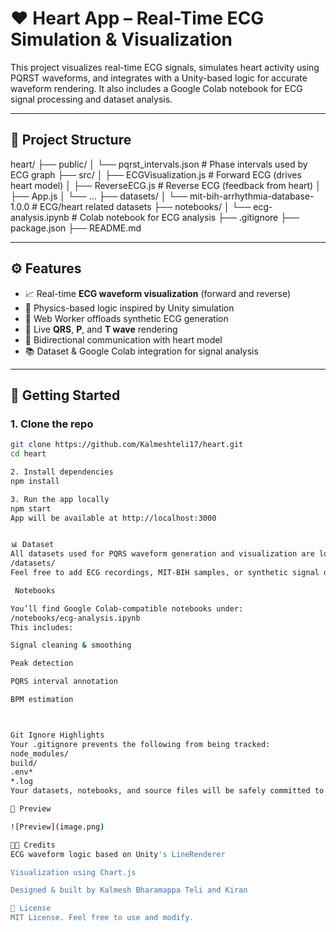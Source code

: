 # ❤️ Heart App – Real-Time ECG Simulation & Visualization

This project visualizes real-time ECG signals, simulates heart activity using PQRST waveforms, and integrates with a Unity-based logic for accurate waveform rendering. It also includes a Google Colab notebook for ECG signal processing and dataset analysis.

---

## 📁 Project Structure

heart/
├── public/
│ └── pqrst_intervals.json   # Phase intervals used by ECG graph
├── src/
│ ├── ECGVisualization.js    # Forward ECG (drives heart model)
│ ├── ReverseECG.js     # Reverse ECG (feedback from heart)
│ ├── App.js
│ └── ...
├── datasets/
│ └── mit-bih-arrhythmia-database-1.0.0   # ECG/heart related datasets
├── notebooks/
│ └── ecg-analysis.ipynb      # Colab notebook for ECG analysis
├── .gitignore
├── package.json
├── README.md



---

## ⚙️ Features

- 📈 Real-time **ECG waveform visualization** (forward and reverse)
- 🎯 Physics-based logic inspired by Unity simulation
- 🧠 Web Worker offloads synthetic ECG generation
- 🔄 Live **QRS**, **P**, and **T wave** rendering
- 🔁 Bidirectional communication with heart model
- 📚 Dataset & Google Colab integration for signal analysis

---

## 🚀 Getting Started

### 1. Clone the repo

```bash
git clone https://github.com/Kalmeshteli17/heart.git
cd heart

2. Install dependencies
npm install

3. Run the app locally
npm start
App will be available at http://localhost:3000


📊 Dataset
All datasets used for PQRS waveform generation and visualization are located in:
/datasets/
Feel free to add ECG recordings, MIT-BIH samples, or synthetic signal datasets here.

 Notebooks

You’ll find Google Colab-compatible notebooks under:
/notebooks/ecg-analysis.ipynb
This includes:

Signal cleaning & smoothing

Peak detection

PQRS interval annotation

BPM estimation



Git Ignore Highlights
Your .gitignore prevents the following from being tracked:
node_modules/
build/
.env*
*.log
Your datasets, notebooks, and source files will be safely committed to GitHub.

📸 Preview

![Preview](image.png)

👨‍💻 Credits
ECG waveform logic based on Unity's LineRenderer

Visualization using Chart.js

Designed & built by Kalmesh Bharamappa Teli and Kiran

🧠 License
MIT License. Feel free to use and modify.

